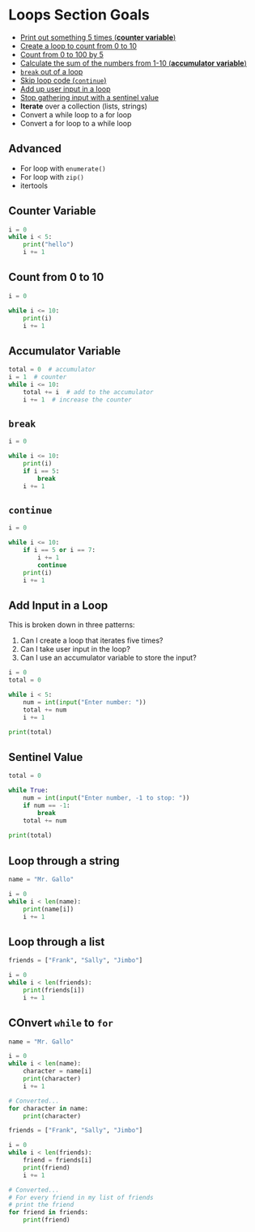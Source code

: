 # Loops Section Goals
- [Print out something 5 times (**counter variable**)](#counter-variable)
- [Create a loop to count from 0 to 10](#count-from-0-to-10)
- [Count from 0 to 100 by 5](#)
- [Calculate the sum of the numbers from 1-10 (**accumulator variable**)](#accumulator-variable)
- [`break` out of a loop](#break)
- [Skip loop code (`continue`)](#continue)
- [Add up user input in a loop](#add-input-in-a-loop)
- [Stop gathering input with a sentinel value](#sentinal-value)
- **Iterate** over a collection (lists, strings)
- Convert a while loop to a for loop
- Convert a for loop to a while loop

## Advanced
- For loop with `enumerate()`
- For loop with `zip()`
- itertools


## Counter Variable
```python
i = 0
while i < 5:
    print("hello")
    i += 1
```

## Count from 0 to 10
```python
i = 0

while i <= 10:
    print(i)
    i += 1
```

## Accumulator Variable
```python
total = 0  # accumulator
i = 1  # counter
while i <= 10:
    total += i  # add to the accumulator
    i += 1  # increase the counter
```

## `break`
```python
i = 0

while i <= 10:
    print(i)
    if i == 5:
        break
    i += 1

```

## `continue`
```python
i = 0

while i <= 10:
    if i == 5 or i == 7:
        i += 1
        continue
    print(i)
    i += 1
```

## Add Input in a Loop
This is broken down in three patterns:
1. Can I create a loop that iterates five times?
2. Can I take user input in the loop?
3. Can I use an accumulator variable to store the input?
```python
i = 0
total = 0

while i < 5:
    num = int(input("Enter number: "))
    total += num
    i += 1

print(total)
```

## Sentinel Value
```python
total = 0

while True:
    num = int(input("Enter number, -1 to stop: "))
    if num == -1:
        break
    total += num
    
print(total)
```

## Loop through a string
```python
name = "Mr. Gallo"

i = 0
while i < len(name):
    print(name[i])
    i += 1
```

## Loop through a list
```python
friends = ["Frank", "Sally", "Jimbo"]

i = 0
while i < len(friends):
    print(friends[i])
    i += 1
```

## COnvert `while` to `for`
```python 
name = "Mr. Gallo"

i = 0
while i < len(name):
    character = name[i]
    print(character)
    i += 1

# Converted...
for character in name:
    print(character)
```

```python
friends = ["Frank", "Sally", "Jimbo"]

i = 0
while i < len(friends):
    friend = friends[i]
    print(friend)
    i += 1

# Converted...
# For every friend in my list of friends
# print the friend
for friend in friends:
    print(friend)
```
